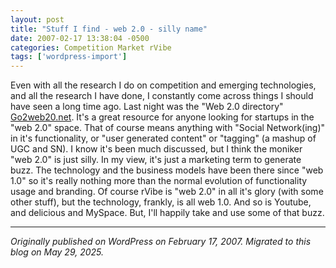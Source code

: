 ```yaml
---
layout: post
title: "Stuff I find - web 2.0 - silly name"
date: 2007-02-17 13:38:04 -0500
categories: Competition Market rVibe
tags: ['wordpress-import']
---
```


Even with all the research I do on competition and emerging technologies, and all the research I have done, I constantly come across things I should have seen a long time ago. Last night was the "Web 2.0 directory" [Go2web20.net](http://go2web20.net/). It's a great resource for anyone looking for startups in the "web 2.0" space. That of course means anything with "Social Network(ing)" in it's functionality, or "user generated content" or "tagging" (a mashup of UGC and SN). I know it's been much discussed, but I think the moniker "web 2.0" is just silly. In my view, it's just a marketing term to generate buzz. The technology and the business models have been there since "web 1.0" so it's really nothing more than the normal evolution of functionality usage and branding. Of course rVibe is "web 2.0" in all it's glory (with some other stuff), but the technology, frankly, is all web 1.0. And so is Youtube, and delicious and MySpace. But, I'll happily take and use some of that buzz.

---

*Originally published on WordPress on February 17, 2007. Migrated to this blog on May 29, 2025.*
